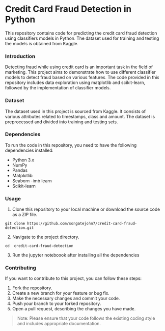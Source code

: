 <h1>Credit Card Fraud Detection in Python </h1>

This repository contains code for predicting the credit card fraud detection using  classifiers models in Python. The dataset used for training and testing the models is obtained from Kaggle.

### Introduction
Detecting fraud while using credit card is an important task in the field of marketing. This project aims to demonstrate how to use different classifier models to detect fraud based on various features. The code provided in this repository includes data exploration using matplotlib and scikit-learn, followed by the implementation of classifier models.

### Dataset
The dataset used in this project is sourced from Kaggle. It consists of various attributes related to timestamps, class and amount. The dataset is preprocessed and divided into training and testing sets.

### Dependencies
To run the code in this repository, you need to have the following dependencies installed:
- Python 3.x
- NumPy
- Pandas
- Matplotlib
- Seaborn
-imb learn
- Scikit-learn


### Usage
1. Clone this repository to your local machine or download the source code as a ZIP file.
```
git clone https://github.com/songatejohn7/credit-card-fraud-detection.git
```
2. Navigate to the project directory.
```
cd  credit-card-fraud-detection
```

3. Run the jupyter noteboook after installing all the dependencies

### Contributing
If you want to contribute to this project, you can follow these steps:
1. Fork the repository.
2. Create a new branch for your feature or bug fix.
3. Make the necessary changes and commit your code.
4. Push your branch to your forked repository.
5. Open a pull request, describing the changes you have made.

> Note: Please ensure that your code follows the existing coding style and includes appropriate documentation.
